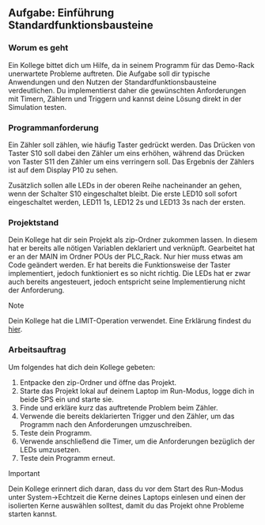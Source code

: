 ## Aufgabe: Einführung Standardfunktionsbausteine

### Worum es geht

Ein Kollege bittet dich um Hilfe, da in seinem Programm für das Demo-Rack unerwartete Probleme auftreten. 
Die Aufgabe soll dir typische Anwendungen und den Nutzen der Standardfunktionsbausteine verdeutlichen. 
Du implementierst daher die gewünschten Anforderungen mit Timern, Zählern und Triggern und kannst deine Lösung direkt in der Simulation testen.

### Programmanforderung

Ein Zähler soll zählen, wie häufig Taster gedrückt werden. 
Das Drücken von Taster S10 soll dabei den Zähler um eins erhöhen, während das Drücken von Taster S11 den Zähler um eins verringern soll. 
Das Ergebnis der Zählers ist auf dem Display P10 zu sehen.

Zusätzlich sollen alle LEDs in der oberen Reihe nacheinander an gehen, wenn der Schalter S10 eingeschaltet bleibt. 
Die erste LED10 soll sofort eingeschaltet werden, LED11 1s, LED12 2s und LED13 3s nach der ersten.

### Projektstand

Dein Kollege hat dir sein Projekt als zip-Ordner zukommen lassen. 
In diesem hat er bereits alle nötigen Variablen deklariert und verknüpft. 
Gearbeitet hat er an der MAIN im Ordner POUs der PLC_Rack. Nur hier muss etwas am Code geändert werden. 
Er hat bereits die Funktionsweise der Taster implementiert, jedoch funktioniert es so nicht richtig. 
Die LEDs hat er zwar auch bereits angesteuert, jedoch entspricht seine Implementierung nicht der Anforderung.

> [!NOTE]
> Dein Kollege hat die LIMIT-Operation verwendet. Eine Erklärung findest du [hier](https://infosys.beckhoff.com/index.php?content=../content/1031/tc3_plc_intro/2528972171.html&id=).

### Arbeitsauftrag

Um folgendes hat dich dein Kollege gebeten:
1. Entpacke den zip-Ordner und öffne das Projekt.
2. Starte das Projekt lokal auf deinem Laptop im Run-Modus, logge dich in beide SPS ein und starte sie.
3. Finde und erkläre kurz das auftretende Problem beim Zähler.
4. Verwende die bereits deklarierten Trigger und den Zähler, um das Programm nach den Anforderungen umzuschreiben.
5. Teste dein Programm.
6. Verwende anschließend die Timer, um die Anforderungen bezüglich der LEDs umzusetzen.
7. Teste dein Programm erneut.

> [!IMPORTANT]
> Dein Kollege erinnert dich daran, dass du vor dem Start des Run-Modus unter System->Echtzeit die Kerne deines Laptops einlesen und einen der isolierten Kerne auswählen solltest, damit du das Projekt ohne Probleme starten kannst.

